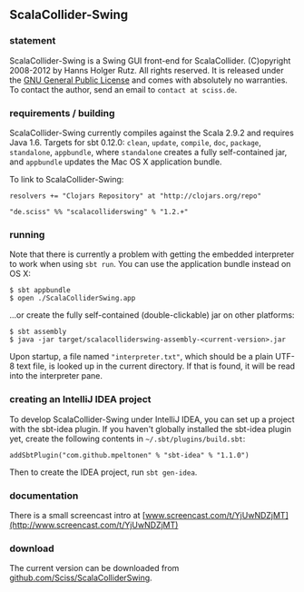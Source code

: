 ## ScalaCollider-Swing

### statement

ScalaCollider-Swing is a Swing GUI front-end for ScalaCollider. (C)opyright 2008-2012 by Hanns Holger Rutz. All rights reserved. It is released under the [GNU General Public License](http://github.com/Sciss/ScalaColliderSwing/blob/master/licenses/ScalaColliderSwing-License.txt) and comes with absolutely no warranties. To contact the author, send an email to `contact at sciss.de`.

### requirements / building

ScalaCollider-Swing currently compiles against the Scala 2.9.2 and requires Java 1.6. Targets for sbt 0.12.0: `clean`, `update`, `compile`, `doc`, `package`, `standalone`, `appbundle`, where `standalone` creates a fully self-contained jar, and `appbundle` updates the Mac OS X application bundle.

To link to ScalaCollider-Swing:

    resolvers += "Clojars Repository" at "http://clojars.org/repo"
    
    "de.sciss" %% "scalacolliderswing" % "1.2.+"

### running

Note that there is currently a problem with getting the embedded interpreter to work when using `sbt run`. You can use the application bundle instead on OS X:

    $ sbt appbundle
    $ open ./ScalaColliderSwing.app

...or create the fully self-contained (double-clickable) jar on other platforms:

    $ sbt assembly
    $ java -jar target/scalacolliderswing-assembly-<current-version>.jar

Upon startup, a file named `"interpreter.txt"`, which should be a plain UTF-8 text file, is looked up in the current directory. If that is found, it will be read into the interpreter pane.

### creating an IntelliJ IDEA project

To develop ScalaCollider-Swing under IntelliJ IDEA, you can set up a project with the sbt-idea plugin. If you haven't globally installed the sbt-idea plugin yet, create the following contents in `~/.sbt/plugins/build.sbt`:

    addSbtPlugin("com.github.mpeltonen" % "sbt-idea" % "1.1.0")

Then to create the IDEA project, run `sbt gen-idea`.

### documentation

There is a small screencast intro at [www.screencast.com/t/YjUwNDZjMT](http://www.screencast.com/t/YjUwNDZjMT)

### download

The current version can be downloaded from [github.com/Sciss/ScalaColliderSwing](http://github.com/Sciss/ScalaColliderSwing).
